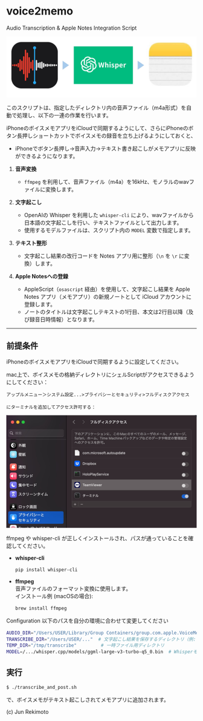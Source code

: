 # voice2memo
 Audio Transcription & Apple Notes Integration Script

![](images/head.jpg)

このスクリプトは、指定したディレクトリ内の音声ファイル（m4a形式）を自動で処理し、以下の一連の作業を行います。

iPhoneのボイスメモアプリをiCloudで同期するようにして、さらにiPhoneのボタン長押しショートカットでボイスメモの録音を立ち上げるようにしておくと、
- iPhoneでボタン長押し→音声入力→テキスト書き起こしがメモアプリに反映
ができるようになります。

1. **音声変換**  
   - `ffmpeg` を利用して、音声ファイル（m4a）を16kHz、モノラルのwavファイルに変換します。

2. **文字起こし**  
   - OpenAIの Whisper を利用した `whisper-cli` により、wavファイルから日本語の文字起こしを行い、テキストファイルとして出力します。
   - 使用するモデルファイルは、スクリプト内の `MODEL` 変数で指定します。

3. **テキスト整形**  
   - 文字起こし結果の改行コードを Notes アプリ用に整形（`\n` を `\r` に変換）します。

4. **Apple Notesへの登録**  
   - AppleScript（`osascript` 経由）を使用して、文字起こし結果を Apple Notes アプリ（メモアプリ）の新規ノートとして iCloud アカウントに登録します。  
   - ノートのタイトルは文字起こしテキストの1行目、本文は2行目以降（及び録音日時情報）となります。

---


## 前提条件

iPhoneのボイスメモアプリをiCloudで同期するように設定してください。

mac上で、ボイスメモの格納ディレクトリにシェルScriptがアクセスできるようにしてください：

    アップルメニュー＞システム設定...>プライバシーとセキュリティ>フルディスクアクセス

    にターミナルを追加してアクセス許可する：
![](images/screen.jpg)


ffmpeg や whisper-cli が正しくインストールされ、パスが通っていることを確認してください。
- **whisper-cli** 
    ```bash
    pip install whisper-cli
    ```

- **ffmpeg**  
  音声ファイルのフォーマット変換に使用します。  
  インストール例 (macOSの場合):  
  ```bash
  brew install ffmpeg
  ```

Configuration 以下のパスを自分の環境に合わせて変更してください

```bash
AUDIO_DIR="/Users/USER/Library/Group Containers/group.com.apple.VoiceMemos.shared/Recordings"
TRANSCRIBE_DIR="/Users/USER/..."  # 文字起こし結果を保存するディレクトリ（例: テキストファイル保存先）
TEMP_DIR="/tmp/transcribe"         # 一時ファイル用ディレクトリ
MODEL=/.../whisper.cpp/models/ggml-large-v3-turbo-q5_0.bin  # Whisperモデルファイルのパス
```

## 実行
```bash
$ ./transcribe_and_post.sh
```

で、ボイスメモがテキスト起こしされてメモアプリに追加されます。

(c) Jun Rekimoto